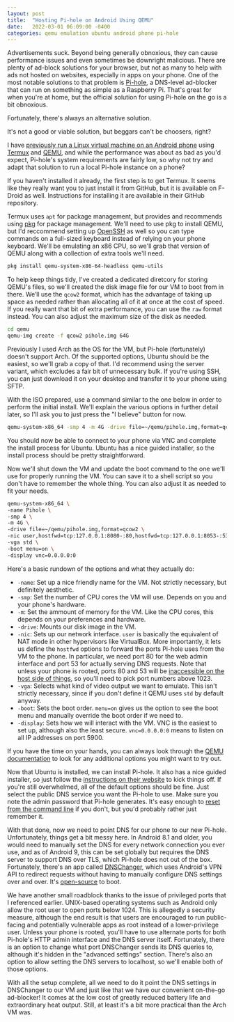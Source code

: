 ```yaml
---
layout: post
title:  "Hosting Pi-hole on Android Using QEMU"
date:   2022-03-01 06:09:00 -0400
categories: qemu emulation ubuntu android phone pi-hole
---
```


Advertisements suck. Beyond being generally obnoxious, they can cause performance issues and even sometimes be downright malicious. There are plenty of ad-block solutions for your browser, but not as many to help with ads not hosted on websites, especially in apps on your phone. One of the most notable solutions to that problem is [Pi-hole](https://pi-hole.net), a DNS-level ad-blocker that can run on something as simple as a Raspberry Pi. That's great for when you're at home, but the official solution for using Pi-hole on the go is a bit obnoxious.

Fortunately, there's always an alternative solution.

It's not a good or viable solution, but beggars can't be choosers, right?

I have [previously run a Linux virtual machine on an Android phone](/2021/12/28/qemu-on-android/) using [Termux](https://github.com/termux/termux-app) and [QEMU](https://www.qemu.org), and while the performance was about as bad as you'd expect, Pi-hole's system requirements are fairly low, so why not try and adapt that solution to run a local Pi-hole instance on a phone?

If you haven't installed it already, the first step is to get Termux. It seems like they really want you to just install it from GitHub, but it is available on F-Droid as well. Instructions for installing it are available in their GitHub repository.

Termux uses `apt` for package management, but provides and recommends using [pkg](https://wiki.termux.com/wiki/Package_Management) for package management. We'll need to use pkg to install QEMU, but I'd reccommend setting up [OpenSSH](https://wiki.termux.com/wiki/Remote_Access#Using_the_SSH_server) as well so you can type commands on a full-sized keyboard instead of relying on your phone keyboard. We'll be emulating an x86 CPU, so we'll grab that version of QEMU along with a collection of extra tools we'll need.

```bash
pkg install qemu-system-x86-64-headless qemu-utils
```

To help keep things tidy, I've created a dedicated diretcory for storing QEMU's files, so we'll created the disk image file for our VM to boot from in there. We’ll use the `qcow2` format, which has the advantage of taking up space as needed rather than allocating all of it at once at the cost of speed. If you really want that bit of extra performance, you can use the `raw` format instead. You can also adjust the maximum size of the disk as needed.

```bash
cd qemu
qemu-img create -f qcow2 pihole.img 64G
```

Previously I used Arch as the OS for the VM, but Pi-hole (fortunately) doesn't support Arch. Of the supported options, Ubuntu should be the easiest, so we'll grab a copy of that. I'd recommend using the server variant, which excludes a fair bit of unnecessary bulk. If you're using SSH, you can just download it on your desktop and transfer it to your phone using SFTP.

With the ISO prepared, use a command similar to the one below in order to perform the initial install. We'll explain the various options in further detail later, so I'll ask you to just press the "I believe" button for now.

```bash
qemu-system-x86_64 -smp 4 -m 4G -drive file=~/qemu/pihole.img,format=qcow2 -cdrom ~/qemu/ubuntu.iso -vga std -boot menu=on -display vnc=0.0.0.0:0
```

You should now be able to connect to your phone via VNC and complete the install process for Ubuntu. Ubuntu has a nice guided installer, so the install process should be pretty straightforward.

Now we'll shut down the VM and update the boot command to the one we'll use for properly running the VM. You can save it to a shell script so you don't have to remember the whole thing. You can also adjust it as needed to fit your needs.

```bash
qemu-system-x86_64 \
-name Pihole \
-smp 4 \
-m 4G \
-drive file=~/qemu/pihole.img,format=qcow2 \
-nic user,hostfwd=tcp:127.0.0.1:8080-:80,hostfwd=tcp:127.0.0.1:8053-:53,hostfwd=udp:127.0.0.1:8053-:53 \
-vga std \
-boot menu=on \
-display vnc=0.0.0.0:0
```

Here's a basic rundown of the options and what they actually do:

- `-name`: Set up a nice friendly name for the VM. Not strictly necessary, but definitely aesthetic.
- `-smp`: Set the number of CPU cores the VM will use. Depends on you and your phone's hardware.
- `-m`: Set the ammount of memory for the VM. Like the CPU cores, this depends on your preferences and hardware.
- `-drive`: Mounts our disk image in the VM.
- `-nic`: Sets up our network interface. `user` is basically the equivalent of NAT mode in other hypervisors like VirtualBox. More importantly, it lets us define the `hostfwd` options to forward the ports Pi-hole uses from the VM to the phone. In particular, we need port 80 for the web admin interface and port 53 for actually serving DNS requests. Note that unless your phone is rooted, ports 80 and 53 will be [inaccessible on the host side of things](https://www.staldal.nu/tech/2007/10/31/why-can-only-root-listen-to-ports-below-1024/), so you'll need to pick port numbers above 1023.
- `-vga`: Selects what kind of video output we want to emulate. This isn't strictly necessary, since if you don't define it QEMU uses `std` by default anyway.
- `-boot`: Sets the boot order. `menu=on` gives us the option to see the boot menu and manually override the boot order if we need to.
- `-display`: Sets how we will interact with the VM. VNC is the easiest to set up, although also the least secure. `vnc=0.0.0.0:0` means to listen on all IP addresses on port 5900.

If you have the time on your hands, you can always look through the [QEMU documentation](https://www.qemu.org/docs/master/system/invocation.html) to look for any additional options you might want to try out.

Now that Ubuntu is installed, we can install Pi-hole. It also has a nice guided installer, so just follow the [instructions on their website](https://docs.pi-hole.net/main/basic-install/) to kick things off. If you're still overwhelmed, all of the default options should be fine. Just select the public DNS service you want the Pi-hole to use. Make sure you note the admin password that Pi-hole generates. It's easy enough to [reset from the command line](https://docs.pi-hole.net/core/pihole-command/#password) if you don't, but you'd probably rather just remember it.

With that done, now we need to point DNS for our phone to our new Pi-hole. Unfortunately, things get a bit messy here. In Android 8.1 and older, you would need to manually set the DNS for every network connection you ever use, and as of Android 9, this can be set globally but requires the DNS server to support DNS over TLS, which Pi-hole does not out of the box. Fortunately, there's an app called [DNSChanger](https://play.google.com/store/apps/details?id=com.frostnerd.dnschanger), which uses Android's VPN API to redirect requests without having to manually configure DNS settings over and over. It's [open-source](https://git.frostnerd.com/PublicAndroidApps/DnsChanger) to boot.

We have another small roadblock thanks to the issue of privileged ports that I referenced earlier. UNIX-based operating systems such as Android only allow the root user to open ports below 1024. This is allegedly a security measure, although the end result is that users are encouraged to run public-facing and potentially vulnerable apps as root instead of a lower-privilege user. Unless your phone is rooted, you'll have to use alternate ports for both Pi-hole's HTTP admin interface and the DNS server itself. Fortunately, there is an option to change what port DNSChanger sends its DNS queries to, although it's hidden in the "advanced settings" section. There's also an option to allow setting the DNS servers to localhost, so we'll enable both of those options.

With all the setup complete, all we need to do it point the DNS settings in DNSChanger to our VM and just like that we have our convenient on-the-go ad-blocker! It comes at the low cost of greatly reduced battery life and extraordinary heat output. Still, at least it's a bit more practical than the Arch VM was.